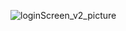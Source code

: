 ![loginScreen_v2_picture](https://github.com/user-attachments/assets/73f711a5-1ce4-4349-9254-831b93e8cc71)
